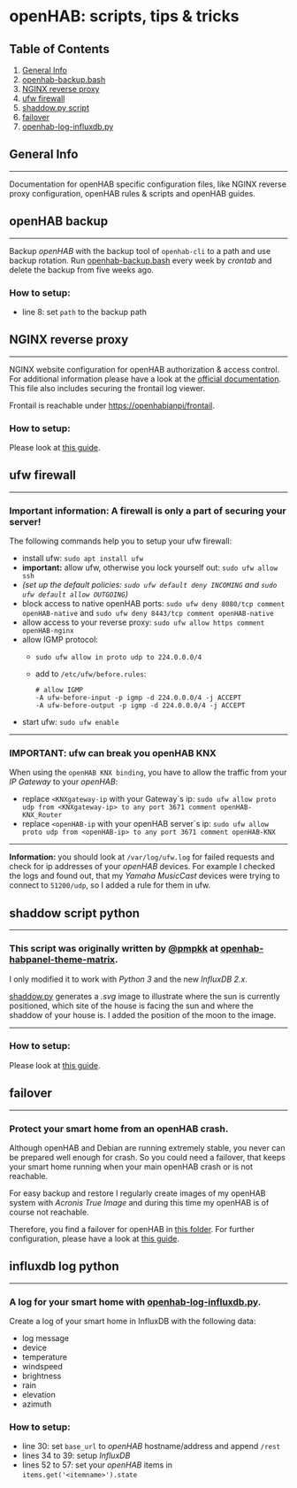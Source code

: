 # openHAB: scripts, tips & tricks

## Table of Contents
1. [General Info](#general-info)
2. [openhab-backup.bash](#openhab-backup)
3. [NGINX reverse proxy](#nginx-reverse-proxy)
4. [ufw firewall](#ufw-firewall)
5. [shaddow.py script](#shaddow-script-python)
6. [failover](#failover)
7. [openhab-log-influxdb.py](#influxdb-log-python)

## General Info
***
Documentation for openHAB specific configuration files, like NGINX reverse proxy configuration, openHAB rules & scripts and openHAB guides.

## openHAB backup
***
Backup _openHAB_ with the backup tool of ``openhab-cli`` to a path and use backup rotation.
Run [openhab-backup.bash](../openhab/openhab-backup.bash) every week by _crontab_ and delete the backup from five weeks ago.

### How to setup:
* line 8: set ``path`` to the backup path

## NGINX reverse proxy
***
NGINX website configuration for openHAB authorization & access control.
For additional information please have a look at the [official documentation](https://www.openhab.org/docs/installation/security.html#running-openhab-behind-a-reverse-proxy). This file also includes securing the frontail log viewer.

Frontail is reachable under [https://openhabianpi/frontail](https://openhabianpi/frontail).

### How to setup:
Please look at [this guide](../openhab/reverse-proxy/REVERSE-PROXY.md).

## ufw firewall
***
### __Important information:__ A firewall is only a part of securing your server!

The following commands help you to setup your ufw firewall:
* install ufw: ``sudo apt install ufw``
* __important:__ allow ufw, otherwise you lock yourself out: ``sudo ufw allow ssh``
* _(set up the default policies: ``sudo ufw default deny INCOMING`` and ``sudo ufw default allow OUTGOING``)_
* block access to native openHAB ports: ``sudo ufw deny 8080/tcp comment openHAB-native`` and ``sudo ufw deny 8443/tcp comment openHAB-native``
* allow access to your reverse proxy: ``sudo ufw allow https comment openHAB-nginx``
* allow IGMP protocol:
  * ``sudo ufw allow in proto udp to 224.0.0.0/4``
  * add to ``/etc/ufw/before.rules``: 
   
    ```
    # allow IGMP
    -A ufw-before-input -p igmp -d 224.0.0.0/4 -j ACCEPT
    -A ufw-before-output -p igmp -d 224.0.0.0/4 -j ACCEPT
    ```
* start ufw: ```sudo ufw enable```
***
### IMPORTANT: ufw can break you openHAB KNX

When using the ``openHAB KNX binding``, you have to allow the traffic from your _IP Gateway_ to your _openHAB_:
* replace ``<KNXgateway-ip`` with your Gateway`s ip: ``sudo ufw allow proto udp from <KNXgateway-ip> to any port 3671 comment openHAB-KNX_Router``
* replace ``<openHAB-ip`` with your openHAB server`s ip: ``sudo ufw allow proto udp from <openHAB-ip> to any port 3671 comment openHAB-KNX``
 
***
__Information:__ you should look at ``/var/log/ufw.log`` for failed requests and check for ip addresses of your _openHAB_ devices.
For example I checked the logs and found out, that my _Yamaha MusicCast_ devices were trying to connect to ``51200/udp``, so I added a rule for them in ufw.

## shaddow script python
***
### This script was originally written by [@pmpkk](https://github.com/pmpkk) at [openhab-habpanel-theme-matrix](https://github.com/pmpkk/openhab-habpanel-theme-matrix).
I only modified it to work with _Python 3_ and the new _InfluxDB 2.x_. 

[shaddow.py](../openhab/shaddow/shaddow.py) generates a _.svg_ image to illustrate where the sun is currently positioned, which site of the house is facing the sun and where the shaddow of your house is.
I added the position of the moon to the image. 
***
### How to setup:
Please look at [this guide](../openhab/shaddow/SHADDOW.md).

## failover
***
### Protect your smart home from an openHAB crash.

Although openHAB and Debian are running extremely stable, you never can be prepared well enough for crash. So you could need a failover, that keeps your smart home running when your main openHAB crash or is not reachable. 

For easy backup and restore I regularly create images of my openHAB system with _Acronis True Image_ and during this time my openHAB is of course not reachable. 

Therefore, you find a failover for openHAB in [this folder](../openhab/failover-system). For further configuration, please have a look at [this guide](../openhab/failover-system/FAILOVER.md).

## influxdb log python
***
### A log for your smart home with [openhab-log-influxdb.py](../openhab/openhab-log-influxdb.py).

Create a log of your smart home in InfluxDB with the following data:
* log message
* device
* temperature
* windspeed
* brightness
* rain
* elevation
* azimuth

### How to setup:
* line 30: set ``base_url`` to _openHAB_ hostname/address and append ``/rest``
* lines 34 to 39: setup _InfluxDB_
* lines 52 to 57: set your _openHAB_ items in ``items.get('<itemname>').state``
